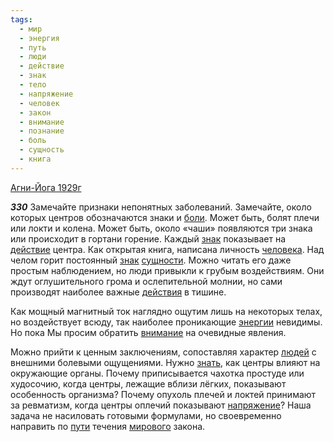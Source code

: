```yaml
---
tags:
  - мир
  - энергия
  - путь
  - люди
  - действие
  - знак
  - тело
  - напряжение
  - человек
  - закон
  - внимание
  - познание
  - боль
  - сущность
  - книга
---
```


[Агни-Йога 1929г](/agni/1929)

___330___
Замечайте признаки непонятных заболеваний. Замечайте, около которых центров обозначаются знаки и [боли](/tag/#боль). Может быть, болят плечи или локти и колена. Может быть, около «чаши» появляются три знака или происходит в гортани горение. Каждый [знак](/tag/#знак) показывает на [действие](/tag/#действие) центра. Как открытая книга, написана личность [человека](/tag/#человек). Над челом горит постоянный [знак](/tag/#знак) [сущности](/tag/#сущность). Можно читать его даже простым наблюдением, но люди привыкли к грубым воздействиям. Они ждут оглушительного грома и ослепительной молнии, но сами производят наиболее важные [действия](/tag/#действие) в тишине.   

Как мощный магнитный ток наглядно ощутим лишь на некоторых телах, но воздействует всюду, так наиболее проникающие [энергии](/tag/#энергия) невидимы. Но пока Мы просим обратить [внимание](/tag/#внимание) на очевидные явления.   

Можно прийти к ценным заключениям, сопоставляя характер [людей](/tag/#люди) с внешними болевыми ощущениями. Нужно [знать](/tag/#познание), как центры влияют на окружающие органы. Почему приписывается чахотка простуде или худосочию, когда центры, лежащие вблизи лёгких, показывают особенность организма? Почему опухоль плечей и локтей принимают за ревматизм, когда центры оплечий показывают [напряжение](/tag/#напряжение)? Наша задача не насиловать готовыми формулами, но своевременно направить по [пути](/tag/#путь) течения [мирового](/tag/#мир) закона.